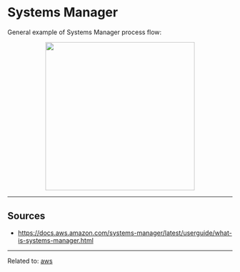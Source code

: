 # Systems Manager

General example of Systems Manager process flow:

<div align="center">
	<img src="https://docs.aws.amazon.com/images/systems-manager/latest/userguide/images/how-it-works.png" style="height: 250pt;">
</div>



<hr>

## Sources
* https://docs.aws.amazon.com/systems-manager/latest/userguide/what-is-systems-manager.html

<hr>

Related to: [aws](aws.md)